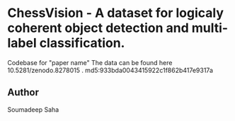 # ChessVision - A dataset for logicaly coherent object detection and multi-label classification.

Codebase for "paper name"
The data can be found here 10.5281/zenodo.8278015 .
md5:933bda0043415922c1f862b417e9317a

## Author
Soumadeep Saha


